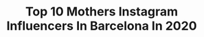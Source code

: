 ---
title: Top 10 Mothers Instagram Influencers In Barcelona In 2020
description: >-
  Find top mothers Instagram influencers in Barcelona in 2020. Most popular hashtags: #love #cuarentena #momlife #yomequedoencasa.
platform: Instagram
profiles:
  - username: "norafonolla"
    fullname: >-
      NORA VARA
    location: "Spain"
    followers: 9638
    engagement: 621
    commentsToLikes: 0.029211
    avatar: "https://scontent-ams4-1.cdninstagram.com/v/t51.2885-19/s320x320/49858685_2180935725556273_1282171776511508480_n.jpg?_nc_ht=scontent-ams4-1.cdninstagram.com&_nc_ohc=VUUeOxR2qqAAX-QCLJN&oh=59533393e33b710476cfcc975b0ae53a&oe=5EB9F4E4"
    verified: false
    hashtags: "#voicesofthefuture"
  - username: "barbora_dlaskova"
    fullname: >-
      Barbora Dlasková
    location: "Spain"
    followers: 5447
    engagement: 594
    commentsToLikes: 0.032171
    avatar: "https://scontent-ams4-1.cdninstagram.com/v/t51.2885-19/s320x320/50739739_323417148381178_1218776006228180992_n.jpg?_nc_ht=scontent-ams4-1.cdninstagram.com&_nc_ohc=yp2ed3YZeZQAX8rt-_3&oh=5487f05cdc49205a03876b99eccdef2d&oe=5EB2A5BA"
    verified: false
    hashtags: "#modelspolaroids, #blueeyes, #editorial, #focusing"
  - username: "biancaborck"
    fullname: >-
      Bianca Borck
    location: "Spain"
    followers: 31769
    engagement: 345
    commentsToLikes: 0.456333
    avatar: "https://scontent-lht6-1.cdninstagram.com/v/t51.2885-19/s320x320/21878809_2018813298337969_4929635352064294912_n.jpg?_nc_ht=scontent-lht6-1.cdninstagram.com&_nc_ohc=n_zeoD0dH6gAX8Rphoq&oh=4f209136c1b17a397e90adda419a48d5&oe=5EB82CAE"
    verified: false
    hashtags: "#lifeplanktonelixir, #ckeveryone, #grateful, #puntadediamante"
  - username: "peinetapintxos"
    fullname: >-
      Peineta & Pintxos ⚡💃Nerea💃⚡
    location: "Spain"
    followers: 16057
    engagement: 272
    commentsToLikes: 0.144486
    avatar: "https://scontent-ams4-1.cdninstagram.com/v/t51.2885-19/11350776_868608909874570_814159486_a.jpg?_nc_ht=scontent-ams4-1.cdninstagram.com&_nc_ohc=NQLHIPf4-cIAX8eExPN&oh=0cbf5eba79ae7c6a8826c3deee845874&oe=5EB427B4"
    verified: false
    hashtags: "#digitalmom, #conmiradademadre, #neskatillapower, #women"
  - username: "claudiatubilla"
    fullname: >-
      CLAUDIA TUBILLA
    location: "Spain"
    followers: 12264
    engagement: 530
    commentsToLikes: 0.037470
    avatar: "https://scontent-lht6-1.cdninstagram.com/v/t51.2885-19/s320x320/44775924_372834260142518_7977512173016449024_n.jpg?_nc_ht=scontent-lht6-1.cdninstagram.com&_nc_ohc=CE5vVRixqAsAX8QvQaH&oh=a90eba72a96b7a27d365f476e67f027c&oe=5EBB5B95"
    verified: false
    hashtags: "#namaste, #charlesbridge, #momlife, #barcelona"
  - username: "liboogie89"
    fullname: >-
      LC💪🏾 - @lc.eats.fitness
    location: "Spain"
    followers: 18301
    engagement: 220
    commentsToLikes: 0.034955
    avatar: "https://scontent-amt2-1.cdninstagram.com/v/t51.2885-19/s320x320/87670657_520748615126889_613451965594075136_n.jpg?_nc_ht=scontent-amt2-1.cdninstagram.com&_nc_ohc=xghQWCoI78gAX8vR-gX&oh=add5e34f193173d65101453ae65adbcb&oe=5EB982DD"
    verified: false
    hashtags: "#fitgoals, #island, #rosesforrosie, #sunnationonenation"
  - username: "pcosnowpregnant"
    fullname: >-
      T A N I A   V I L L A L T A
    location: "Spain"
    followers: 28832
    engagement: 1333
    commentsToLikes: 0.060701
    avatar: "https://scontent-ams4-1.cdninstagram.com/v/t51.2885-19/s320x320/66162612_2391183531145616_6921939581096951808_n.jpg?_nc_ht=scontent-ams4-1.cdninstagram.com&_nc_ohc=jRtzBx2VMp4AX_bToZ2&oh=63f297ddf95a161ab6d0a1d12b215db1&oe=5EBA19CC"
    verified: false
    hashtags: "#kytebaby, #soready, #37weekspregnant, #superhusbands"
  - username: "biancaborck"
    fullname: >-
      Bianca Borck
    location: "Spain"
    followers: 31769
    engagement: 345
    commentsToLikes: 0.456333
    avatar: "https://scontent-lht6-1.cdninstagram.com/v/t51.2885-19/s320x320/21878809_2018813298337969_4929635352064294912_n.jpg?_nc_ht=scontent-lht6-1.cdninstagram.com&_nc_ohc=n_zeoD0dH6gAX8Rphoq&oh=4f209136c1b17a397e90adda419a48d5&oe=5EB82CAE"
    verified: false
    hashtags: "#lifeplanktonelixir, #ckeveryone, #grateful, #puntadediamante"
  - username: "descalzaporelparque_"
    fullname: >-
      ✩ 𝙰𝚕𝚋𝚊 𝙲𝚞𝚎𝚜𝚝𝚊 ✩
    location: "Spain"
    followers: 21009
    engagement: 286
    commentsToLikes: 0.069562
    avatar: "https://scontent-lht6-1.cdninstagram.com/v/t51.2885-19/s320x320/74896041_470555536926640_120619307490082816_n.jpg?_nc_ht=scontent-lht6-1.cdninstagram.com&_nc_ohc=fH7DGZWwC9oAX8kc3BC&oh=eb518634b8446a021107d0f61ed72917&oe=5EB82BCE"
    verified: false
    hashtags: "#joidevivre, #quotes, #brave, #superluna"
  - username: "adrianareveron"
    fullname: >-
      Adriana Reveron Moreno
    location: "Spain"
    followers: 25939
    engagement: 609
    commentsToLikes: 0.030228
    avatar: "https://scontent-atl3-1.cdninstagram.com/v/t51.2885-19/s320x320/82632316_556191538310562_4002775534072233984_n.jpg?_nc_ht=scontent-atl3-1.cdninstagram.com&_nc_ohc=Ya77OzRgB6sAX-QvuA4&oh=fd41872bba3b12ac12c8b1fdb9a18da7&oe=5EBC5F18"
    verified: false
    hashtags: "#puravida, #cuarentena, #reencuentros, #missuniverse"
---